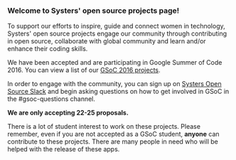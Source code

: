 ### Welcome to Systers' open source projects page!

To support our efforts to inspire, guide and connect women in technology, Systers' open source projects engage our community through contributing in open source, collaborate with global community and learn and/or enhance their coding skills.  

We have been accepted and are participating in Google Summer of Code 2016. You can view a list of our [GSoC 2016 projects](GSoC-2016).

In order to engage with the community, you can sign up on [Systers Open Source Slack](http://systers.io/slack-systers-opensource/) and begin asking questions on how to get involved in GSoC in the #gsoc-questions channel.

**We are only accepting 22-25 proposals.**

There is a lot of student interest to work on these projects. Please remember, even if you are not accepted as a GSoC student, **anyone** can contribute to these projects. There are many people in need who will be helped with the release of these apps.